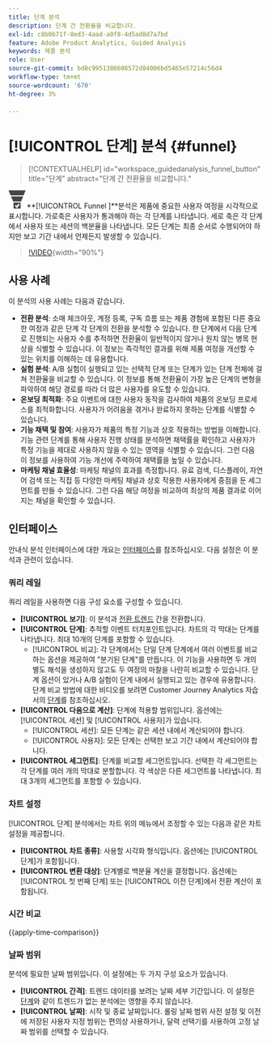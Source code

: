 ```yaml
---
title: 단계 분석
description: 단계 간 전환율을 비교합니다.
exl-id: c8b0b71f-8ed3-4aad-a0f8-4d5ad8d7a7bd
feature: Adobe Product Analytics, Guided Analysis
keywords: 제품 분석
role: User
source-git-commit: bd8c9951386608572d84006bd5465e57214c56d4
workflow-type: tm+mt
source-wordcount: '670'
ht-degree: 3%

---
```


# [!UICONTROL 단계] 분석 {#funnel}

<!-- markdownlint-disable MD034 -->

>[!CONTEXTUALHELP]
>id="workspace_guidedanalysis_funnel_button"
>title="단계"
>abstract="단계 간 전환율을 비교합니다."

<!-- markdownlint-enable MD034 -->

![ConversionFunnel](/help/assets/icons/ConversionFunnel.svg)**[!UICONTROL Funnel ]**분석은 제품에 중요한 사용자 여정을 시각적으로 표시합니다. 가로축은 사용자가 통과해야 하는 각 단계를 나타냅니다. 세로 축은 각 단계에서 사용자 또는 세션의 백분율을 나타냅니다. 모든 단계는 최종 순서로 수행되어야 하지만 보고 기간 내에서 언제든지 발생할 수 있습니다.

>[!VIDEO](https://video.tv.adobe.com/v/3421663/?quality=12&learn=on){width="90%"}

## 사용 사례

이 분석의 사용 사례는 다음과 같습니다.

* **전환 분석**: 소매 체크아웃, 계정 등록, 구독 흐름 또는 제품 경험에 포함된 다른 중요한 여정과 같은 단계 각 단계의 전환을 분석할 수 있습니다. 한 단계에서 다음 단계로 진행되는 사용자 수를 추적하면 전환율이 일반적이지 않거나 원치 않는 병목 현상을 식별할 수 있습니다. 이 정보는 즉각적인 결과를 위해 제품 여정을 개선할 수 있는 위치를 이해하는 데 유용합니다.
* **실험 분석**: A/B 실험이 실행되고 있는 선택적 단계 또는 단계가 있는 단계 전체에 걸쳐 전환율을 비교할 수 있습니다. 이 정보를 통해 전환율이 가장 높은 단계의 변형을 파악하여 해당 경로를 따라 더 많은 사용자를 유도할 수 있습니다.
* **온보딩 최적화**: 주요 이벤트에 대한 사용자 동작을 검사하여 제품의 온보딩 프로세스를 최적화합니다. 사용자가 어려움을 겪거나 완료하지 못하는 단계를 식별할 수 있습니다.
* **기능 채택 및 참여**: 사용자가 제품의 특정 기능과 상호 작용하는 방법을 이해합니다. 기능 관련 단계를 통해 사용자 진행 상태를 분석하면 채택률을 확인하고 사용자가 특정 기능을 제대로 사용하지 않을 수 있는 영역을 식별할 수 있습니다. 그런 다음 이 정보를 사용하여 기능 개선에 주력하여 채택률을 높일 수 있습니다.
* **마케팅 채널 효율성**: 마케팅 채널의 효과를 측정합니다. 유료 검색, 디스플레이, 자연어 검색 또는 직접 등 다양한 마케팅 채널과 상호 작용한 사용자에게 중점을 둔 세그먼트를 만들 수 있습니다. 그런 다음 해당 여정을 비교하여 최상의 제품 결과로 이어지는 채널을 확인할 수 있습니다.

## 인터페이스

안내식 분석 인터페이스에 대한 개요는 [인터페이스](../overview.md#interface)를 참조하십시오. 다음 설정은 이 분석과 관련이 있습니다.

### 쿼리 레일

쿼리 레일을 사용하면 다음 구성 요소를 구성할 수 있습니다.

* **[!UICONTROL 보기]**: 이 분석과 [전환 트렌드](conversion-trends.md) 간을 전환합니다.
* **[!UICONTROL 단계]**: 추적할 이벤트 터치포인트입니다. 차트의 각 막대는 단계를 나타냅니다. 최대 10개의 단계를 포함할 수 있습니다.
   * [!UICONTROL 비교]: 각 단계에서는 단일 단계 단계에서 여러 이벤트를 비교하는 옵션을 제공하여 &quot;분기된 단계&quot;를 만듭니다. 이 기능을 사용하면 두 개의 별도 해석을 생성하지 않고도 두 여정의 마찰을 나란히 비교할 수 있습니다. 단계 옵션이 있거나 A/B 실험이 단계 내에서 실행되고 있는 경우에 유용합니다. 단계 비교 방법에 대한 비디오를 보려면 Customer Journey Analytics 자습서의 [단계](https://experienceleague.adobe.com/en/docs/customer-journey-analytics-learn/tutorials/guided-analysis/funnel)를 참조하십시오.
* **[!UICONTROL 다음으로 계산]**: 단계에 적용할 범위입니다. 옵션에는 [!UICONTROL 세션] 및 [!UICONTROL 사용자]가 있습니다.
   * [!UICONTROL 세션]: 모든 단계는 같은 세션 내에서 계산되어야 합니다.
   * [!UICONTROL 사용자]: 모든 단계는 선택한 보고 기간 내에서 계산되어야 합니다.
* **[!UICONTROL 세그먼트]**: 단계를 비교할 세그먼트입니다. 선택한 각 세그먼트는 각 단계를 여러 개의 막대로 분할합니다. 각 색상은 다른 세그먼트를 나타냅니다. 최대 3개의 세그먼트를 포함할 수 있습니다.

### 차트 설정

[!UICONTROL 단계] 분석에서는 차트 위의 메뉴에서 조정할 수 있는 다음과 같은 차트 설정을 제공합니다.

* **[!UICONTROL 차트 종류]**: 사용할 시각화 형식입니다. 옵션에는 [!UICONTROL 단계]가 포함됩니다.
* **[!UICONTROL 변환 대상]**: 단계별로 백분율 계산을 결정합니다. 옵션에는 [!UICONTROL 첫 번째 단계] 또는 [!UICONTROL 이전 단계]에서 전환 계산이 포함됩니다.

### 시간 비교

{{apply-time-comparison}}



### 날짜 범위

분석에 필요한 날짜 범위입니다. 이 설정에는 두 가지 구성 요소가 있습니다.

* **[!UICONTROL 간격]**: 트렌드 데이터를 보려는 날짜 세부 기간입니다. 이 설정은 [단계](funnel.md)와 같이 트렌드가 없는 분석에는 영향을 주지 않습니다.
* **[!UICONTROL 날짜]**: 시작 및 종료 날짜입니다. 롤링 날짜 범위 사전 설정 및 이전에 저장된 사용자 지정 범위는 편의상 사용하거나, 달력 선택기를 사용하여 고정 날짜 범위를 선택할 수 있습니다.

<!--
## Example

See below for an example of the analysis.

![Funnel time compare](../assets/funnel-compare.png)

-->
